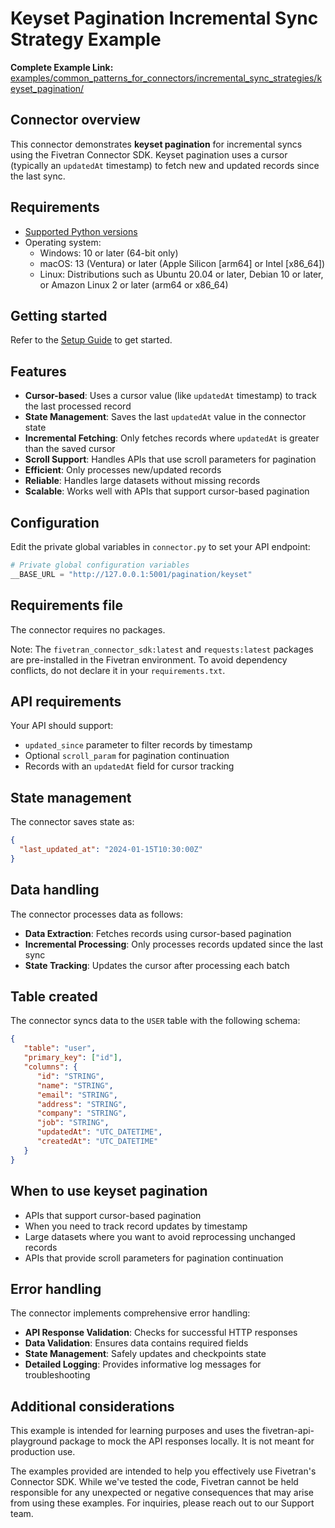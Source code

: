 # Keyset Pagination Incremental Sync Strategy Example

**Complete Example Link:** [examples/common_patterns_for_connectors/incremental_sync_strategies/keyset_pagination/](https://github.com/fivetran/fivetran_connector_sdk/tree/main/examples/common_patterns_for_connectors/incremental_sync_strategies/keyset_pagination/)

## Connector overview

This connector demonstrates **keyset pagination** for incremental syncs using the Fivetran Connector SDK. Keyset pagination uses a cursor (typically an `updatedAt` timestamp) to fetch new and updated records since the last sync.

## Requirements

* [Supported Python versions](https://github.com/fivetran/fivetran_connector_sdk/blob/main/README.md#requirements)   
* Operating system:
  * Windows: 10 or later (64-bit only)
  * macOS: 13 (Ventura) or later (Apple Silicon [arm64] or Intel [x86_64])
  * Linux: Distributions such as Ubuntu 20.04 or later, Debian 10 or later, or Amazon Linux 2 or later (arm64 or x86_64)

## Getting started

Refer to the [Setup Guide](https://fivetran.com/docs/connectors/connector-sdk/setup-guide) to get started.

## Features

- **Cursor-based**: Uses a cursor value (like `updatedAt` timestamp) to track the last processed record
- **State Management**: Saves the last `updatedAt` value in the connector state
- **Incremental Fetching**: Only fetches records where `updatedAt` is greater than the saved cursor
- **Scroll Support**: Handles APIs that use scroll parameters for pagination
- **Efficient**: Only processes new/updated records
- **Reliable**: Handles large datasets without missing records
- **Scalable**: Works well with APIs that support cursor-based pagination

## Configuration

Edit the private global variables in `connector.py` to set your API endpoint:

```python
# Private global configuration variables
__BASE_URL = "http://127.0.0.1:5001/pagination/keyset"
```

## Requirements file

The connector requires no packages.

Note: The `fivetran_connector_sdk:latest` and `requests:latest` packages are pre-installed in the Fivetran environment. To avoid dependency conflicts, do not declare it in your `requirements.txt`.

## API requirements

Your API should support:
- `updated_since` parameter to filter records by timestamp
- Optional `scroll_param` for pagination continuation
- Records with an `updatedAt` field for cursor tracking

## State management

The connector saves state as:
```json
{
  "last_updated_at": "2024-01-15T10:30:00Z"
}
```

## Data handling

The connector processes data as follows:
- **Data Extraction**: Fetches records using cursor-based pagination
- **Incremental Processing**: Only processes records updated since the last sync
- **State Tracking**: Updates the cursor after processing each batch

## Table created

The connector syncs data to the `USER` table with the following schema:

```json
{
   "table": "user",
   "primary_key": ["id"],
   "columns": {
      "id": "STRING",
      "name": "STRING",
      "email": "STRING",
      "address": "STRING",
      "company": "STRING",
      "job": "STRING",
      "updatedAt": "UTC_DATETIME",
      "createdAt": "UTC_DATETIME"
   }
}
```

## When to use keyset pagination

- APIs that support cursor-based pagination
- When you need to track record updates by timestamp
- Large datasets where you want to avoid reprocessing unchanged records
- APIs that provide scroll parameters for pagination continuation

## Error handling

The connector implements comprehensive error handling:
- **API Response Validation**: Checks for successful HTTP responses
- **Data Validation**: Ensures data contains required fields
- **State Management**: Safely updates and checkpoints state
- **Detailed Logging**: Provides informative log messages for troubleshooting

## Additional considerations

This example is intended for learning purposes and uses the fivetran-api-playground package to mock the API responses locally. It is not meant for production use.

The examples provided are intended to help you effectively use Fivetran's Connector SDK. While we've tested the code, Fivetran cannot be held responsible for any unexpected or negative consequences that may arise from using these examples. For inquiries, please reach out to our Support team. 
